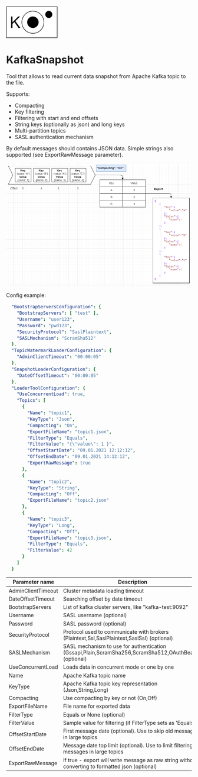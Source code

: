 ![KafkaSnapshot](logo_s.png)
# KafkaSnapshot
Tool that allows to read current data snapshot from Apache Kafka topic to the file.

Supports:
* Compacting
* Key filtering
* Filtering with start and end offsets
* String keys (optionally as json) and long keys
* Multi-partition topics
* SASL authentication mechanism

By default messages should contains JSON data. Simple strings also supported (see ExportRawMessage parameter).

![Details](Case1.PNG)

Config example:

```yaml
  "BootstrapServersConfiguration": {
    "BootstrapServers": [ "test" ],
    "Username": "user123",
    "Password": "pwd123",
    "SecurityProtocol": "SaslPlaintext",
    "SASLMechanism": "ScramSha512"
  },
  "TopicWatermarkLoaderConfiguration": {
    "AdminClientTimeout": "00:00:05"
  },
  "SnapshotLoaderConfiguration": {
    "DateOffsetTimeout": "00:00:05"
  },
  "LoaderToolConfiguration": {
    "UseConcurrentLoad": true,
    "Topics": [
      {
        "Name": "topic1",
        "KeyType": "Json",
        "Compacting": "On",
        "ExportFileName": "topic1.json",
        "FilterType": "Equals",
        "FilterValue": "{\"value\": 1 }",
        "OffsetStartDate": "09.01.2021 12:12:12",
        "OffsetEndDate": "09.01.2021 14:12:12",
        "ExportRawMessage": true
      },
      {
        "Name": "topic2",
        "KeyType": "String",
        "Compacting": "Off",
        "ExportFileName": "topic2.json"
      },
      {
        "Name": "topic3",
        "KeyType": "Long",
        "Compacting": "Off",
        "ExportFileName": "topic3.json",
        "FilterType": "Equals",
        "FilterValue": 42
      }
    ]
  }
```

| Parameter name | Description   |
| -------------- | ------------- |
| AdminClientTimeout | Cluster metadata loading timeout |
| DateOffsetTimeout | Searching offset by date timeout |
| BootstrapServers | List of kafka cluster servers, like "kafka-test:9092"  |
| Username | SASL username (optional)  |
| Password | SASL password (optional)  |
| SecurityProtocol | Protocol used to communicate with brokers (Plaintext,Ssl,SaslPlaintext,SaslSsl) (optional)  |
| SASLMechanism | SASL mechanism to use for authentication (Gssapi,Plain,ScramSha256,ScramSha512,OAuthBearer) (optional)  |
| UseConcurrentLoad | Loads data in concurrent mode or one by one |
| Name           | Apache Kafka topic name |
| KeyType        | Apache Kafka topic key representation (Json,String,Long) |
| Compacting     | Use compacting by key or not (On,Off) |
| ExportFileName | File name for exported data  |
| FilterType | Equals or None (optional)  |
| FilterValue | Sample value for filtering (if FilterType sets as 'Equals') |
| OffsetStartDate | First message date (optional). Use to skip old messages in large topics|
| OffsetEndDate | Message date top limit (optional). Use to limit filtering messages in large topics|
| ExportRawMessage | If true - export will write message as raw string without converting to formatted json (optional)|
